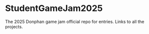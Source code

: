 # StudentGameJam2025
 The 2025 Donphan game jam official repo for entries. Links to all the projects.
